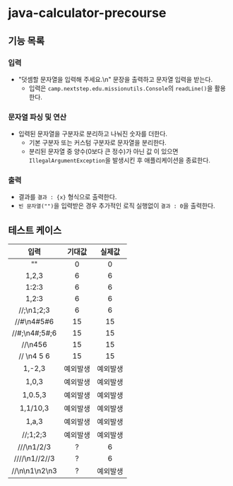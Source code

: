 # java-calculator-precourse

## 기능 목록

### 입력
- "덧셈할 문자열을 입력해 주세요.\n" 문장을 출력하고 문자열 입력을 받는다.
  - 입력은 `camp.nextstep.edu.missionutils.Console`의 `readLine()`을 활용한다.

### 문자열 파싱 및 연산
- 입력된 문자열을 구분자로 분리하고 나눠진 숫자를 더한다.
  - 기본 구분자 또는 커스텀 구분자로 문자열을 분리한다.
  - 분리된 문자열 중 양수(0보다 큰 정수)가 아닌 값 이 있으면 `IllegalArgumentException`을 발생시킨 후 애플리케이션을 종료한다.

### 출력
- 결과를 `결과 : {x}` 형식으로 출력한다.
- `빈 문자열("")`을 입력받은 경우 추가적인 로직 실행없이 `결과 : 0`을 출력한다.

## 테스트 케이스

|      입력       | 기대값  | 실제값  |
|:-------------:|:----:|:----:|
|      ""       |  0   |  0   |
|     1,2,3     |  6   |  6   |
|     1:2:3     |  6   |  6   |
|     1,2:3     |  6   |  6   |
|  //;\n1;2;3   |  6   |  6   |
|  //#\n4#5#6   |  15  |  15  |
| //#;\n4#;5#;6 |  15  |  15  |
|    //\n456    |  15  |  15  |
|  // \n4 5 6   |  15  |  15  |
|    1,-2,3     | 예외발생 | 예외발생 |
|     1,0,3     | 예외발생 | 예외발생 |
|    1,0.5,3    | 예외발생 | 예외발생 |
|   1,1/10,3    | 예외발생 | 예외발생 |
|     1,a,3     | 예외발생 | 예외발생 |
|   //;1;2;3    | 예외발생 | 예외발생 |
|  ///\n1/2/3   |  ?   |  6   |
| ////\n1//2//3 |  ?   |  6   |
| //\n\n1\n2\n3 |  ?   |  예외발생   |